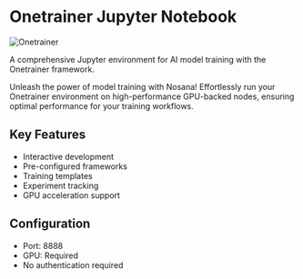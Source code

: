 # Onetrainer Jupyter Notebook

![Onetrainer](https://avatars.githubusercontent.com/u/3390934?v=4)

A comprehensive Jupyter environment for AI model training with the Onetrainer framework.

Unleash the power of model training with Nosana! Effortlessly run your Onetrainer environment on high-performance GPU-backed nodes, ensuring optimal performance for your training workflows.

## Key Features
- Interactive development
- Pre-configured frameworks
- Training templates
- Experiment tracking
- GPU acceleration support

## Configuration
- Port: 8888
- GPU: Required
- No authentication required